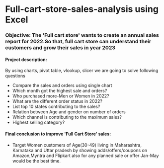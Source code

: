 # Full-cart-store-sales-analysis using Excel

### Objective: The 'Full cart store' wants to create an annual sales report for 2022.So that, full cart store can understand their customers and grow their sales in year 2023

#### Project description: 
By using charts, pivot table, vlookup, slicer we are going to solve following questions 
- Compare the sales and orders using single chart
- Which month got the highest sale and orders?
- Who purchased more-Men or Women in 2022?
- What are the different order status in 2022?
- List top 10 states contributing to the sales?
- Relation between Age and gender on number of orders
- Which channel is contributing to the maximum sales?
- Highest selling category?

#### Final conclusion to improve 'Full Cart Store' sales:
- Target Women customers of Age(30-49) living in Maharashtra, Karnataka and Uttar pradesh by showing adds/offers/coupons on Amazon,Myntra and Flipkart also for any planned sale or offer Jan-May would be the best time.
